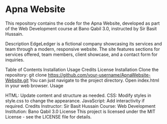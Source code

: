 # Apna Website
This repository contains the code for the Apna Website, developed as part of the Web Development course at Bano Qabil 3.0, instructed by Sir Basit Hussain.

Description
EdgeLedger is a fictional company showcasing its services and team through a modern, responsive website. The site features sections for services offered, team members, client showcase, and a contact form for inquiries.

Table of Contents
Installation
Usage
Credits
License
Installation
Clone the repository: git clone https://github.com/your-username/ApnaWebsite-Website.git
You can just navigate to the project directory.
Open index.html in your web browser.
Usage


HTML: Update content and structure as needed.
CSS: Modify styles in style.css to change the appearance.
JavaScript: Add interactivity if required.
Credits
Instructor: Sir Basit Hussain
Course: Web Development
Institution: Bano Qabil 3.0
License
This project is licensed under the MIT License - see the LICENSE file for details.
